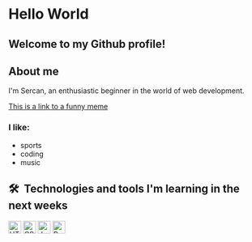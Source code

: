 # Hello World
## Welcome to my Github profile!

## About me
I'm Sercan, an enthusiastic beginner in the world of web development.

[This is a link to a funny meme](https://www.delicious.com.au/food-files/gallery/27-of-the-funniest-food-memes/rp8qaoht)


### I like:
- sports
- coding
- music


## 🛠  Technologies and tools I'm learning in the next weeks

<img src="https://img.shields.io/badge/HTML5-282C34?logo=html5&logoColor=E34F26" alt="HTML5 logo" title="HTML5" height="25" />
<img src="https://img.shields.io/badge/CSS3-282C34?logo=css3&logoColor=1572B6" alt="CSS3 logo" title="CSS3" height="25" />
<img src="https://img.shields.io/badge/JavaScript-282C34?logo=javascript&logoColor=F7DF1E" alt="JavaScript logo" title="JavaScript" height="25" />
<img src="https://img.shields.io/badge/React Native-282C34?logo=react&logoColor=61DAFB" alt="React Native logo" title="React Native" height="25" />
